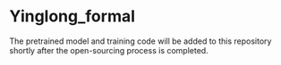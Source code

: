 # Yinglong_formal
The pretrained model and training code will be added to this repository shortly after the open-sourcing process is completed.
